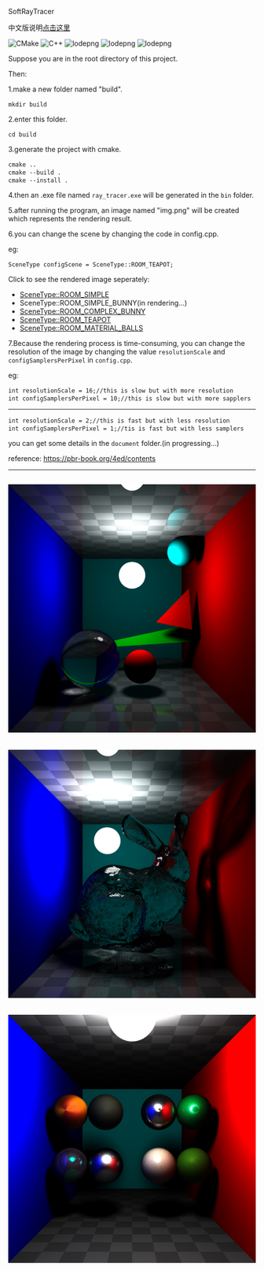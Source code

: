 SoftRayTracer

中文版说明[点击这里](readme_cn.md)


![CMake](https://img.shields.io/badge/CMake-v3.16-green)
![C++](https://img.shields.io/badge/C++-17-green)
![lodepng](https://img.shields.io/badge/lodepng-blue)
![lodepng](https://img.shields.io/badge/assimp-5.4.3-blue)
![lodepng](https://img.shields.io/badge/powitacq-blue)

Suppose you are in the root directory of this project.

Then:

1.make a new folder named "build".

```
mkdir build
```

2.enter this folder.

```
cd build
```

3.generate the project with cmake.

```
cmake ..
cmake --build .
cmake --install .
```

4.then an .exe file named `ray_tracer.exe` will be generated in the `bin` folder.

5.after running the program, an image named "img.png" will be created which represents the rendering result.

6.you can change the scene by changing the code in config.cpp.

eg:

    SceneType configScene = SceneType::ROOM_TEAPOT;


Click to see the rendered image seperately:  
- [SceneType::ROOM_SIMPLE](/document/simple_room.png)  
- SceneType::ROOM_SIMPLE_BUNNY(in rendering...)  
- [SceneType::ROOM_COMPLEX_BUNNY](/document/complex_room_bunny.png)  
- [SceneType::ROOM_TEAPOT](/document/room_teapot.png)  
- [SceneType::ROOM_MATERIAL_BALLS](/document/room_material_balls.png)  



7.Because the rendering process is time-consuming, you can change the resolution of the image by changing the value `resolutionScale` and `configSamplersPerPixel` in `config.cpp`.

eg: 
    
    
    int resolutionScale = 16;//this is slow but with more resolution
    int configSamplersPerPixel = 10;//this is slow but with more sapplers
---
    int resolutionScale = 2;//this is fast but with less resolution
    int configSamplersPerPixel = 1;//tis is fast but with less samplers



you can get some details in the `document` folder.(in progressing...)

reference: https://pbr-book.org/4ed/contents

---
![img](document/sample_0.png)
---
![img](document/sample_1.png)
---
![img](document/sample_4.png)
---